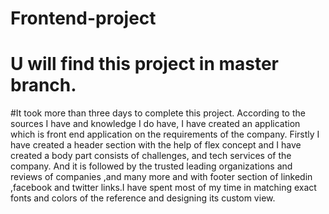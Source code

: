 # Frontend-project
# U will find this project in master branch.
#It took more than three days to complete this project. According to the sources I have and knowledge I do have, I have created an application which is front end application on the requirements of the company. Firstly I have created a header section with the help of flex concept and I have created a body part consists of challenges, and tech services of the company. And it is followed by the trusted leading organizations and reviews of companies ,and many more and with footer section of linkedin ,facebook and twitter links.I have spent most of my time in matching exact fonts and colors of the reference and designing its custom view.
